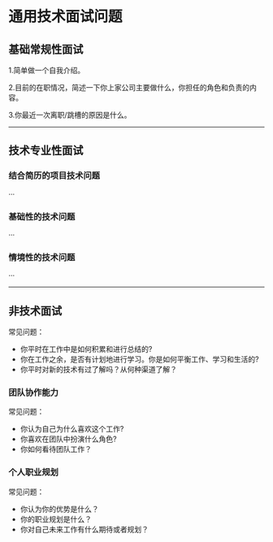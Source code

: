 # 通用技术面试问题

## 基础常规性面试

1.简单做一个自我介绍。

2.目前的在职情况，简述一下你上家公司主要做什么，你担任的角色和负责的内容。

3.你最近一次离职/跳槽的原因是什么。

---

## 技术专业性面试

### 结合简历的项目技术问题

···

### 基础性的技术问题

···

### 情境性的技术问题

···

---

## 非技术面试

常见问题：

* 你平时在工作中是如何积累和进行总结的?
* 你在工作之余，是否有计划地进行学习。你是如何平衡工作、学习和生活的?
* 你平时对新的技术有过了解吗？从何种渠道了解？

### 团队协作能力

常见问题：

* 你认为自己为什么喜欢这个工作?
* 你喜欢在团队中扮演什么角色?
* 你如何看待团队工作？

### 个人职业规划

常见问题：

* 你认为你的优势是什么？
* 你的职业规划是什么？
* 你对自己未来工作有什么期待或者规划？


